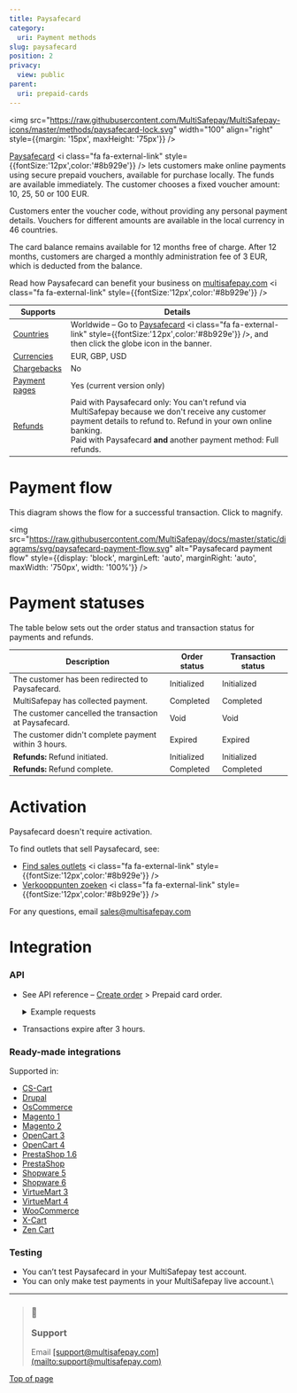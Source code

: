 ```yaml
---
title: Paysafecard
category:
  uri: Payment methods
slug: paysafecard
position: 2
privacy:
  view: public
parent:
  uri: prepaid-cards
---
```

<img src="https://raw.githubusercontent.com/MultiSafepay/MultiSafepay-icons/master/methods/paysafecard-lock.svg" width="100" align="right" style={{margin: '15px', maxHeight: '75px'}} />

<a href="https://www.paysafecard.com/en/" target="_blank">Paysafecard</a> <i class="fa fa-external-link" style={{fontSize:'12px',color:'#8b929e'}} /> lets customers make online payments using secure prepaid vouchers, available for purchase locally. The funds are available immediately. The customer chooses a fixed voucher amount: 10, 25, 50 or 100 EUR.

Customers enter the voucher code, without providing any personal payment details. Vouchers for different amounts are available in the local currency in 46 countries.

The card balance remains available for 12 months free of charge. After 12 months, customers are charged a monthly administration fee of 3 EUR, which is deducted from the balance.

Read how Paysafecard can benefit your business on <a href="https://www.multisafepay.com/solutions/payment-methods/paysafecard" target="_blank">multisafepay.com</a> <i class="fa fa-external-link" style={{fontSize:'12px',color:'#8b929e'}} />

| Supports                                                      | Details                                                                                                                                                                                                                                         |
| ------------------------------------------------------------- | ----------------------------------------------------------------------------------------------------------------------------------------------------------------------------------------------------------------------------------------------- |
| [Countries](/docs/payment-methods#payment-methods-by-country) | Worldwide – Go to <a href="https://www.paysafecard.com/en-gb/" target="_blank">Paysafecard</a> <i class="fa fa-external-link" style={{fontSize:'12px',color:'#8b929e'}} />, and then click the globe icon in the banner.                        |
| [Currencies](/docs/currencies/)                               | EUR, GBP, USD                                                                                                                                                                                                                                   |
| [Chargebacks](/docs/chargebacks/)                             | No                                                                                                                                                                                                                                              |
| [Payment pages](/docs/payment-pages/)                         | Yes (current version only)                                                                                                                                                                                                                      |
| [Refunds](/docs/refund-payments/)                             | Paid with Paysafecard only: You can't refund via MultiSafepay because we don't receive any customer payment details to refund to. Refund in your own online banking. <br /> Paid with Paysafecard **and** another payment method: Full refunds. |

# Payment flow

This diagram shows the flow for a successful transaction. Click to magnify.

<img src="https://raw.githubusercontent.com/MultiSafepay/docs/master/static/diagrams/svg/paysafecard-payment-flow.svg" alt="Paysafecard payment flow" style={{display: 'block', marginLeft: 'auto', marginRight: 'auto', maxWidth: '750px', width: '100%'}} />

# Payment statuses

The table below sets out the <Glossary>order status</Glossary> and <Glossary>transaction status</Glossary> for payments and refunds.

| Description                                            | Order status | Transaction status |
| ------------------------------------------------------ | ------------ | ------------------ |
| The customer has been redirected to Paysafecard.       | Initialized  | Initialized        |
| MultiSafepay has collected payment.                    | Completed    | Completed          |
| The customer cancelled the transaction at Paysafecard. | Void         | Void               |
| The customer didn't complete payment within 3 hours.   | Expired      | Expired            |
| **Refunds:** Refund initiated.                         | Initialized  | Initialized        |
| **Refunds:** Refund complete.                          | Completed    | Completed          |

# Activation

Paysafecard doesn't require activation.

To find outlets that sell Paysafecard, see:

* <a href="https://www.paysafecard.com/en/find-sales-outlet-1/" target="_blank">Find sales outlets</a> <i class="fa fa-external-link" style={{fontSize:'12px',color:'#8b929e'}} />
* <a href="https://www.paysafecard.com/nl/verkooppunt-vinden-1/" target="_blank">Verkooppunten zoeken</a> <i class="fa fa-external-link" style={{fontSize:'12px',color:'#8b929e'}} />

For any questions, email [sales@multisafepay.com](mailto:sales@multisafepay.com)

# Integration

### API

* See API reference – [Create order](/reference/createorder/) > Prepaid card order.

  <details id="example-requests">
    <summary>Example requests</summary>

    <br />

    For example requests, on the [Create order](/reference/createorder/) page, in the black sandbox, see **Examples** > **Gift card redirect**.

    <div style={{textAlign: 'center'}}>
      <img src="https://raw.githubusercontent.com/MultiSafepay/docs/refs/heads/master/static/gifs/sandbox-test.gif" alt="MultiSafepay Sandbox Test Process GIF" style={{width: '40%', height: 'auto'}} />
    </div>
  </details>

* Transactions expire after 3 hours.

### Ready-made integrations

Supported in:

* [CS-Cart](/docs/cs-cart/)
* [Drupal](/docs/drupal/)
* [OsCommerce](/docs/oscommerce/)
* [Magento 1](/docs/magento-1/)
* [Magento 2](/docs/magento-2/)
* [OpenCart 3](/docs/opencart/)
* [OpenCart 4](/docs/opencart-4/)
* [PrestaShop 1.6](/docs/prestashop-1-6/)
* [PrestaShop](/docs/prestashop/)
* [Shopware 5](/docs/shopware-5/)
* [Shopware 6](/docs/shopware-6/)
* [VirtueMart 3](/docs/virtuemart/)
* [VirtueMart 4](/docs/virtuemart-4/)
* [WooCommerce](/docs/woocommerce/)
* [X-Cart](/docs/x-cart/)
* [Zen Cart](/docs/zen-cart/)

### Testing

* You can’t test Paysafecard in your MultiSafepay test account.
* You can only make test payments in your MultiSafepay live account.\ <br />

***

<blockquote class="callout callout_info">
  <h3 class="callout-heading false">
    <span class="callout-icon">💬</span>
    <p>Support</p>
  </h3>

  <p>Email <a href="mailto:support@multisafepay.com">[support@multisafepay.com](mailto:support@multisafepay.com)</a></p>
</blockquote>

[Top of page](#)
